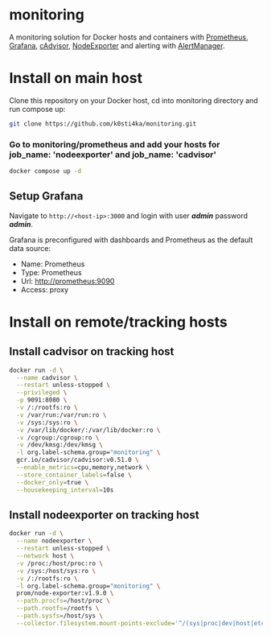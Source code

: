 # monitoring

A monitoring solution for Docker hosts and containers with [Prometheus](https://prometheus.io/), [Grafana](http://grafana.org/), [cAdvisor](https://github.com/google/cadvisor),
[NodeExporter](https://github.com/prometheus/node_exporter) and alerting with [AlertManager](https://github.com/prometheus/alertmanager).

# Install on main host

Clone this repository on your Docker host, cd into monitoring directory and run compose up:

```bash
git clone https://github.com/k0sti4ka/monitoring.git
```
### Go to monitoring/prometheus and add your hosts for job_name: 'nodeexporter' and job_name: 'cadvisor'


```bash
docker compose up -d
```

## Setup Grafana

Navigate to `http://<host-ip>:3000` and login with user ***admin*** password ***admin***.

Grafana is preconfigured with dashboards and Prometheus as the default data source:

* Name: Prometheus
* Type: Prometheus
* Url: [http://prometheus:9090](http://prometheus:9090)
* Access: proxy


# Install on remote/tracking hosts 

## Install cadvisor on tracking host


```bash
docker run -d \
  --name cadvisor \
  --restart unless-stopped \
  --privileged \
  -p 9091:8080 \
  -v /:/rootfs:ro \
  -v /var/run:/var/run:ro \
  -v /sys:/sys:ro \
  -v /var/lib/docker/:/var/lib/docker:ro \
  -v /cgroup:/cgroup:ro \
  -v /dev/kmsg:/dev/kmsg \
  -l org.label-schema.group="monitoring" \
  gcr.io/cadvisor/cadvisor:v0.51.0 \
  --enable_metrics=cpu,memory,network \
  --store_container_labels=false \
  --docker_only=true \
  --housekeeping_interval=10s
  ```
## Install nodeexporter  on tracking host
```bash
docker run -d \
  --name nodeexporter \
  --restart unless-stopped \
  --network host \
  -v /proc:/host/proc:ro \
  -v /sys:/host/sys:ro \
  -v /:/rootfs:ro \
  -l org.label-schema.group="monitoring" \
  prom/node-exporter:v1.9.0 \
  --path.procfs=/host/proc \
  --path.rootfs=/rootfs \
  --path.sysfs=/host/sys \
  --collector.filesystem.mount-points-exclude='^/(sys|proc|dev|host|etc)($$|/)'
  ```